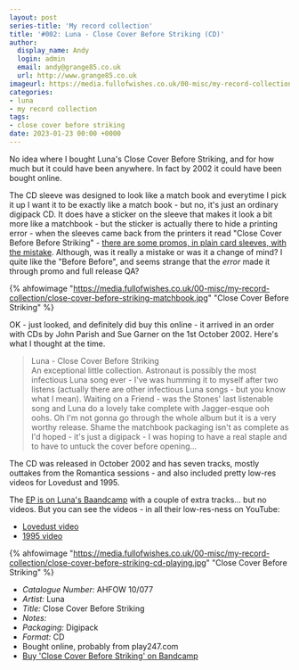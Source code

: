 ```yaml
---
layout: post
series-title: 'My record collection'
title: '#002: Luna - Close Cover Before Striking (CD)'
author:
  display_name: Andy
  login: admin
  email: andy@grange85.co.uk
  url: http://www.grange85.co.uk
imageurl: https://media.fullofwishes.co.uk/00-misc/my-record-collection/close-cover-before-striking-matchbook.jpg
categories:
- luna
- my record collection
tags:
- close cover before striking
date: 2023-01-23 00:00 +0000
---
```

No idea where I bought Luna's Close Cover Before Striking, and for how much but it could have been anywhere. In fact by 2002 it could have been bought online.

The CD sleeve was designed to look like a match book and everytime I pick it up I want it to be exactly like a match book - but no, it's just an ordinary digipack CD. It does have a sticker on the sleeve that makes it look a bit more like a matchbook - but the sticker is actually there to hide a printing error - when the sleeves came back from the printers it read "Close Cover Before Before Striking" - [there are some promos, in plain card sleeves, with the mistake](https://www.discogs.com/release/4840455-Luna-Close-Cover-Before-Striking). Although, was it really a mistake or was it a change of mind? I quite like the "Before Before", and seems strange that the _error_ made it through promo and full release QA?

{% ahfowimage "https://media.fullofwishes.co.uk/00-misc/my-record-collection/close-cover-before-striking-matchbook.jpg" "Close Cover Before Striking" %}

OK - just looked, and definitely did buy this online - it arrived in an order with CDs by John Parish and Sue Garner on the 1st October 2002. Here's what I thought at the time.

> Luna - Close Cover Before Striking  
> An exceptional little collection. Astronaut is possibly the most infectious Luna song ever - I've was humming it to myself after two listens (actually there are other infectious Luna songs - but you know what I mean). Waiting on a Friend - was the Stones' last listenable song and Luna do a lovely take complete with Jagger-esque ooh oohs. Oh I'm not gonna go through the whole album but it is a very worthy release. Shame the matchbook packaging isn't as complete as I'd hoped - it's just a digipack - I was hoping to have a real staple and to have to untuck the cover before opening...

The CD was released in October 2002 and has seven tracks, mostly outtakes from the Romantica sessions - and also included pretty low-res videos for Lovedust and 1995.

The [EP is on Luna's Baandcamp](https://luna.bandcamp.com/album/close-cover-before-striking) with a couple of extra tracks... but no videos. But you can see the videos - in all their low-res-ness on YouTube:

 - [Lovedust video](https://www.youtube.com/watch?v=qZ3S_5i3Mj0)
 - [1995 video](https://www.youtube.com/watch?v=W2pNzJ42Osc)
 
{% ahfowimage "https://media.fullofwishes.co.uk/00-misc/my-record-collection/close-cover-before-striking-cd-playing.jpg" "Close Cover Before Striking" %}

 - *Catalogue Number:* AHFOW 10/077 
 - *Artist:* Luna
 - *Title:* Close Cover Before Striking
 - *Notes:* 
 - *Packaging:* Digipack
 - *Format:* CD
 - Bought online, probably from play247.com
 - [Buy 'Close Cover Before Striking' on Bandcamp](https://luna.bandcamp.com/album/close-cover-before-striking)
